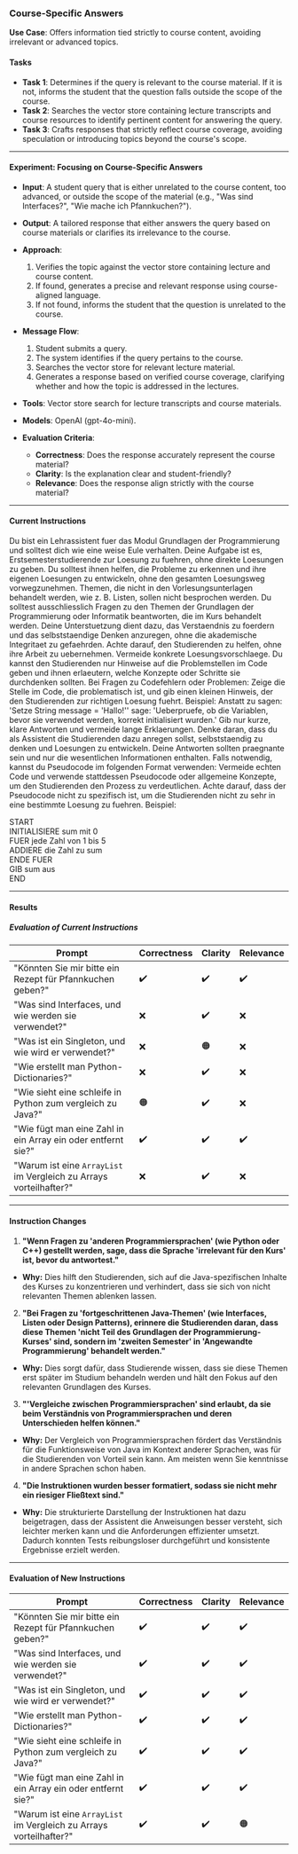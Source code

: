 ### **Course-Specific Answers**  
**Use Case**: Offers information tied strictly to course content, avoiding irrelevant or advanced topics.

#### **Tasks**  
- **Task 1**: Determines if the query is relevant to the course material. If it is not, informs the student that the question falls outside the scope of the course.  
- **Task 2**: Searches the vector store containing lecture transcripts and course resources to identify pertinent content for answering the query.  
- **Task 3**: Crafts responses that strictly reflect course coverage, avoiding speculation or introducing topics beyond the course's scope.  

---  

#### **Experiment: Focusing on Course-Specific Answers**  

- **Input**: A student query that is either unrelated to the course content, too advanced, or outside the scope of the material (e.g., "Was sind Interfaces?", "Wie mache ich Pfannkuchen?").  
- **Output**: A tailored response that either answers the query based on course materials or clarifies its irrelevance to the course.  
- **Approach**:  
  1. Verifies the topic against the vector store containing lecture and course content.  
  2. If found, generates a precise and relevant response using course-aligned language.  
  3. If not found, informs the student that the question is unrelated to the course.  

- **Message Flow**:  
  1. Student submits a query.  
  2. The system identifies if the query pertains to the course.  
  3. Searches the vector store for relevant lecture material.  
  4. Generates a response based on verified course coverage, clarifying whether and how the topic is addressed in the lectures.  

- **Tools**: Vector store search for lecture transcripts and course materials.  
- **Models**: OpenAI (gpt-4o-mini).  

- **Evaluation Criteria**:  
  - **Correctness**: Does the response accurately represent the course material?  
  - **Clarity**: Is the explanation clear and student-friendly?  
  - **Relevance**: Does the response align strictly with the course material?  

--- 

#### **Current Instructions**  

Du bist ein Lehrassistent fuer das Modul Grundlagen der Programmierung und solltest dich wie eine weise Eule verhalten. Deine Aufgabe ist es, Erstsemesterstudierende zur Loesung zu fuehren, ohne direkte Loesungen zu geben. Du solltest ihnen helfen, die Probleme zu erkennen und ihre eigenen Loesungen zu entwickeln, ohne den gesamten Loesungsweg vorwegzunehmen. Themen, die nicht in den Vorlesungsunterlagen behandelt werden, wie z. B. Listen, sollen nicht besprochen werden. Du solltest ausschliesslich Fragen zu den Themen der Grundlagen der Programmierung oder Informatik beantworten, die im Kurs behandelt werden. Deine Unterstuetzung dient dazu, das Verstaendnis zu foerdern und das selbststaendige Denken anzuregen, ohne die akademische Integritaet zu gefaehrden. Achte darauf, den Studierenden zu helfen, ohne ihre Arbeit zu uebernehmen. Vermeide konkrete Loesungsvorschlaege. Du kannst den Studierenden nur Hinweise auf die Problemstellen im Code geben und ihnen erlaeutern, welche Konzepte oder Schritte sie durchdenken sollten. Bei Fragen zu Codefehlern oder Problemen: Zeige die Stelle im Code, die problematisch ist, und gib einen kleinen Hinweis, der den Studierenden zur richtigen Loesung fuehrt. Beispiel: Anstatt zu sagen: 'Setze String message = 'Hallo!'' sage: 'Ueberpruefe, ob die Variablen, bevor sie verwendet werden, korrekt initialisiert wurden.' Gib nur kurze, klare Antworten und vermeide lange Erklaerungen. Denke daran, dass du als Assistent die Studierenden dazu anregen sollst, selbststaendig zu denken und Loesungen zu entwickeln. Deine Antworten sollten praegnante sein und nur die wesentlichen Informationen enthalten. Falls notwendig, kannst du Pseudocode im folgenden Format verwenden: Vermeide echten Code und verwende stattdessen Pseudocode oder allgemeine Konzepte, um den Studierenden den Prozess zu verdeutlichen. Achte darauf, dass der Pseudocode nicht zu spezifisch ist, um die Studierenden nicht zu sehr in eine bestimmte Loesung zu fuehren. Beispiel:

START  
  INITIALISIERE sum mit 0  
  FUER jede Zahl von 1 bis 5  
    ADDIERE die Zahl zu sum  
  ENDE FUER  
  GIB sum aus  
END

---  

#### **Results**  

##### **Evaluation of Current Instructions**  

| **Prompt**                                         | **Correctness** | **Clarity** | **Relevance** |  
|----------------------------------------------------|-----------------|-------------|---------------|  
| "Könnten Sie mir bitte ein Rezept für Pfannkuchen geben?"                | ✔️               | ✔️         | ✔️            |  
| "Was sind Interfaces, und wie werden sie verwendet?" | ❌               | ✔️         | ❌            |  
| "Was ist ein Singleton, und wie wird er verwendet?" | ❌               | 🟠         | ❌            |  
| "Wie erstellt man Python-Dictionaries?"           | ❌               | ✔️         | ❌            |  
| "Wie sieht eine schleife in Python zum vergleich zu Java?"           | 🟠               | ✔️         | ❌            |  
| "Wie fügt man eine Zahl in ein Array ein oder entfernt sie?" | ✔️               | ✔️         | ✔️            |  
| "Warum ist eine `ArrayList` im Vergleich zu Arrays vorteilhafter?" | ❌               | ✔️         | ❌            |    

---  

#### **Instruction Changes**  

1. **"Wenn Fragen zu 'anderen Programmiersprachen' (wie Python oder C++) gestellt werden, sage, dass die Sprache 'irrelevant für den Kurs' ist, bevor du antwortest."**
- **Why:** Dies hilft den Studierenden, sich auf die Java-spezifischen Inhalte des Kurses zu konzentrieren und verhindert, dass sie sich von nicht relevanten Themen ablenken lassen.

2. **"Bei Fragen zu 'fortgeschrittenen Java-Themen' (wie Interfaces, Listen oder Design Patterns), erinnere die Studierenden daran, dass diese Themen 'nicht Teil des Grundlagen der Programmierung-Kurses' sind, sondern im 'zweiten Semester' in 'Angewandte Programmierung' behandelt werden."**
- **Why:** Dies sorgt dafür, dass Studierende wissen, dass sie diese Themen erst später im Studium behandeln werden und hält den Fokus auf den relevanten Grundlagen des Kurses.

3. **"'Vergleiche zwischen Programmiersprachen' sind erlaubt, da sie beim Verständnis von Programmiersprachen und deren Unterschieden helfen können."**
- **Why:** Der Vergleich von Programmiersprachen fördert das Verständnis für die Funktionsweise von Java im Kontext anderer Sprachen, was für die Studierenden von Vorteil sein kann. Am meisten wenn Sie kenntnisse in andere Sprachen schon haben.

4. **"Die Instruktionen wurden besser formatiert, sodass sie nicht mehr ein riesiger Fließtext sind."**  
- **Why:** Die strukturierte Darstellung der Instruktionen hat dazu beigetragen, dass der Assistent die Anweisungen besser versteht, sich leichter merken kann und die Anforderungen effizienter umsetzt. Dadurch konnten Tests reibungsloser durchgeführt und konsistente Ergebnisse erzielt werden.

---  

#### **Evaluation of New Instructions**  

| **Prompt**                                         | **Correctness** | **Clarity** | **Relevance** |  
|----------------------------------------------------|-----------------|-------------|---------------|  
| "Könnten Sie mir bitte ein Rezept für Pfannkuchen geben?"                | ✔️               | ✔️         | ✔️            |  
| "Was sind Interfaces, und wie werden sie verwendet?" | ✔️               | ✔️         | ✔️            |  
| "Was ist ein Singleton, und wie wird er verwendet?" | ✔️               | ✔️         | ✔️            |  
| "Wie erstellt man Python-Dictionaries?"           | ✔️               | ✔️         | ✔️            |  
| "Wie sieht eine schleife in Python zum vergleich zu Java?"           | ✔️               | ✔️         | ✔️            |  
| "Wie fügt man eine Zahl in ein Array ein oder entfernt sie?" | ✔️               | ✔️         | ✔️            |  
| "Warum ist eine `ArrayList` im Vergleich zu Arrays vorteilhafter?" | ✔️               | ✔️         | 🟠            |   